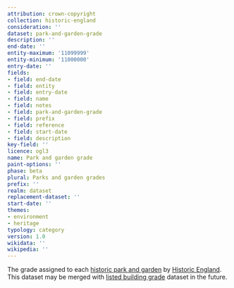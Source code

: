 ```yaml
---
attribution: crown-copyright
collection: historic-england
consideration: ''
dataset: park-and-garden-grade
description: ''
end-date: ''
entity-maximum: '11099999'
entity-minimum: '11000000'
entry-date: ''
fields:
- field: end-date
- field: entity
- field: entry-date
- field: name
- field: notes
- field: park-and-garden-grade
- field: prefix
- field: reference
- field: start-date
- field: description
key-field: ''
licence: ogl3
name: Park and garden grade
paint-options: ''
phase: beta
plural: Parks and garden grades
prefix: ''
realm: dataset
replacement-dataset: ''
start-date: ''
themes:
- environment
- heritage
typology: category
version: 1.0
wikidata: ''
wikipedia: ''
---
```


The grade assigned to each [historic park and garden](/dataset/historic-park-and-garden) by [Historic England](https://historicengland.org.uk/).
This dataset may be merged with [listed building grade](/dataset/listed-building-grade) dataset in the future.
